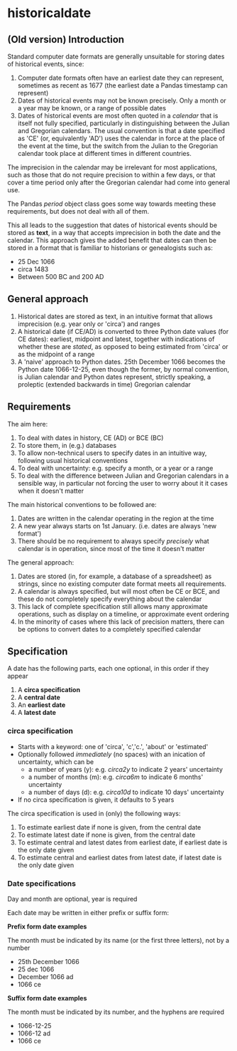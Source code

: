 # historicaldate



## (Old version) Introduction

Standard computer date formats are generally unsuitable for storing dates of historical events, since:
   1. Computer date formats often have an earliest date they can represent, sometimes as recent as 1677 (the earliest date a Pandas timestamp can represent)
   2. Dates of historical events may not be known precisely. Only a month or a year may be known, or a range of possible dates
   3. Dates of historical events are most often quoted in a *calendar* that is itself not fully specified, particularly in distinguishing between the Julian and Gregorian calendars. The usual convention is that a date specified as 'CE' (or, equivalently 'AD') uses the calendar in force at the place of the event at the time, but the switch from the Julian to the Gregorian calendar took place at different times in different countries.

The imprecision in the calendar may be irrelevant for most applications, such as those that do not require precision to within a few days, or that cover a time period only after the Gregorian calendar had come into general use.

The Pandas *period* object class goes some way towards meeting these requirements, but does not deal with all of them.

This all leads to the suggestion that dates of historical events should be stored as **text**, in a way that accepts imprecision in both the date and the calendar. This approach gives the added benefit that dates can then be stored in a format that is familiar to historians or genealogists such as:
   - 25 Dec 1066
   - circa 1483
   - Between 500 BC and 200 AD

## General approach

   1. Historical dates are stored as text, in an intuitive format that allows imprecision (e.g. year only or 'circa') and ranges
   1. A historical date (if CE/AD) is converted to three Python date values (for CE dates): 
   earliest, midpoint and latest, together with indications of
   whether these are *stated*, as opposed to being estimated from 'circa' or as the midpoint of a range
   1. A 'naive' approach to Python dates. 25th December 1066 becomes the Python date 1066-12-25, even though the former, by normal convention,
   is Julian calendar and Python dates represent, strictly speaking, a proleptic (extended backwards in time) Gregorian calendar

## Requirements

The aim here:
   1. To deal with dates in history, CE (AD) or BCE (BC)
   2. To store them, in (e.g.) databases
   3. To allow non-technical users to specify dates in an intuitive way, following usual historical conventions
   4. To deal with uncertainty: e.g. specify a month, or a year or a range
   5. To deal with the difference between Julian and Gregorian calendars in a sensible way, in particular not forcing the user to worry about it it cases when it doesn't matter

The main historical conventions to 
be followed are:
   1. Dates are written in the calendar operating in the region at the time
   2. A new year always starts on 1st January. (i.e. dates are always 'new format')
   3. There should be no requirement to always specify *precisely* what calendar is in operation, since most of the time it doesn't matter

The general approach:
   1. Dates are stored (in, for example, a database of a spreadsheet) as strings, since no existing computer date format meets all requirements.
   2. A calendar is always specified, but will most often be CE or BCE, and these do not completely specify everything about the calendar
   3. This lack of complete specification still allows many approximate operations, such as display on a timeline, or approximate event ordering
   4. In the minority of cases where this lack of precision matters, there can be options to convert dates to a completely specified calendar

## Specification

A date has the following parts, each one optional, in this order if they appear
   1. A **circa specification**
   1. A **central date**
   1. An **earliest date**
   1. A **latest date**

### circa specification

   - Starts with a keyword: one of 'circa', 'c','c.', 'about' or 'estimated'
   - Optionally followed *immediately* (no spaces) with an inication of uncertainty, which can be
      - a number of years (y): e.g. *circa2y* to indicate 2 years' uncertainty
      - a number of months (m): e.g. *circa6m* to indicate 6 months' uncertainty
      - a number of days (d): e.g. *circa10d* to indicate 10 days' uncertainty
   - If no circa specification is given, it defaults to 5 years

The circa specification is used in (only) the following ways:
   1. To estimate earliest date if none is given, from the 
   central date
   1. To estimate latest date if none is given, from the 
   central date
   1. To estimate central and latest dates from earliest date, if earliest date is the only date given
   1. To estimate central and earliest dates from latest date, if latest date is the only date given

### Date specifications

Day and month are optional, year is required

Each date may be written in either prefix or suffix form:

**Prefix form date examples**

The month must be indicated by its name (or the first three
letters), not by a number

   - 25th December 1066
   - 25 dec 1066
   - December 1066 ad
   - 1066 ce

**Suffix form date examples**

The month must be indicated by its number, and the hyphens are required

   - 1066-12-25
   - 1066-12 ad
   - 1066 ce



   
   
